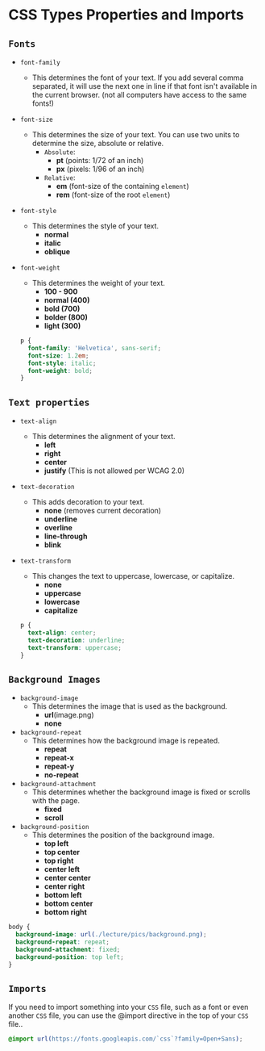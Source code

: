 # CSS Types Properties and Imports

## `Fonts`

- `font-family`
  - This determines the font of your text. If you add several comma separated, it will use the next one in line if that font isn't available in the current browser. (not all computers have access to the same fonts!)
- `font-size`
  - This determines the size of your text. You can use two units to determine the size, absolute or relative.
    - `Absolute`:
      - **pt** (points: 1/72 of an inch)
      - **px** (pixels: 1/96 of an inch)
    - `Relative`:
      - **em** (font-size of the containing `element`)
      - **rem** (font-size of the root `element`)
- `font-style`
  - This determines the style of your text.
    - **normal**
    - **italic**
    - **oblique**
- `font-weight`
  - This determines the weight of your text.
    - **100 - 900**
    - **normal (400)**
    - **bold (700)**
    - **bolder (800)**
    - **light (300)**

  ```css
  p {
    font-family: 'Helvetica', sans-serif;
    font-size: 1.2em;
    font-style: italic;
    font-weight: bold;
  }
  ```

## `Text properties`

- `text-align`
  - This determines the alignment of your text.
    - **left**
    - **right**
    - **center**
    - **justify** (This is not allowed per WCAG 2.0)
- `text-decoration`
  - This adds decoration to your text.
    - **none** (removes current decoration)
    - **underline**
    - **overline**
    - **line-through**
    - **blink**
- `text-transform`
  - This changes the text to uppercase, lowercase, or capitalize.
    - **none**
    - **uppercase**
    - **lowercase**
    - **capitalize**

  ```css
  p {
    text-align: center;
    text-decoration: underline;
    text-transform: uppercase;
  }
  ```

## `Background Images`

- `background-image`
  - This determines the image that is used as the background.
    - **url**(image.png)
    - **none**
- `background-repeat`
  - This determines how the background image is repeated.
    - **repeat**
    - **repeat-x**
    - **repeat-y**
    - **no-repeat**
- `background-attachment`
  - This determines whether the background image is fixed or scrolls with the page.
    - **fixed**
    - **scroll**
- `background-position`
  - This determines the position of the background image.
    - **top left**
    - **top center**
    - **top right**
    - **center left**
    - **center center**
    - **center right**
    - **bottom left**
    - **bottom center**
    - **bottom right**

```css
body {
  background-image: url(./lecture/pics/background.png);
  background-repeat: repeat;
  background-attachment: fixed;
  background-position: top left;
}
```

## `Imports`

If you need to import something into your `CSS` file, such as a font or even another `CSS` file, you can use the @import directive in the top of your `CSS` file..

```css
@import url(https://fonts.googleapis.com/`css`?family=Open+Sans);
```
